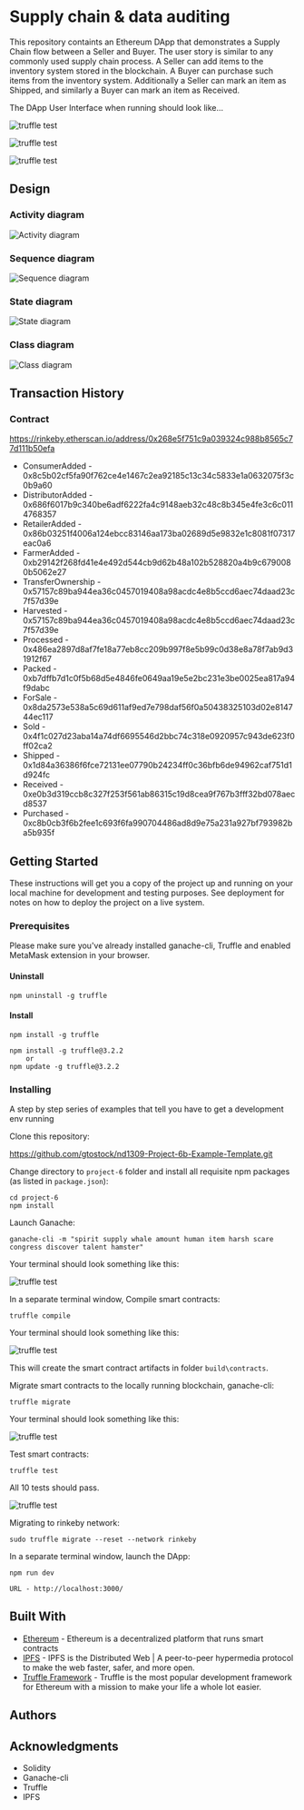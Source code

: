 # Supply chain & data auditing

This repository containts an Ethereum DApp that demonstrates a Supply Chain flow between a Seller and Buyer. The user story is similar to any commonly used supply chain process. A Seller can add items to the inventory system stored in the blockchain. A Buyer can purchase such items from the inventory system. Additionally a Seller can mark an item as Shipped, and similarly a Buyer can mark an item as Received.

The DApp User Interface when running should look like...

![truffle test](images/ftc_product_overview.png)

![truffle test](images/ftc_farm_details.png)

![truffle test](images/ftc_product_details.png)

## Design
### Activity diagram
![Activity diagram](images/Activity_Diagram.png?raw=true)

### Sequence diagram
![Sequence diagram](images/Sequence_Diagram.png?raw=true)

### State diagram
![State diagram](images/State_Diagram.png?raw=true)

### Class diagram
![Class diagram](images/Class_diagram.png?raw=true)

## Transaction History

### Contract
  https://rinkeby.etherscan.io/address/0x268e5f751c9a039324c988b8565c77d111b50efa

- ConsumerAdded - 0x8c5b02cf5fa90f762ce4e1467c2ea92185c13c34c5833e1a0632075f3c0b9a60
- DistributorAdded - 0x686f6017b9c340be6adf6222fa4c9148aeb32c48c8b345e4fe3c6c0114768357
- RetailerAdded - 0x86b03251f4006a124ebcc83146aa173ba02689d5e9832e1c8081f07317eac0a6
- FarmerAdded - 0xb29142f268fd41e4e492d544cb9d62b48a102b528820a4b9c6790080b5062e27
- TransferOwnership - 0x57157c89ba944ea36c0457019408a98acdc4e8b5ccd6aec74daad23c7f57d39e
- Harvested - 0x57157c89ba944ea36c0457019408a98acdc4e8b5ccd6aec74daad23c7f57d39e
- Processed - 0x486ea2897d8af7fe18a77eb8cc209b997f8e5b99c0d38e8a78f7ab9d31912f67
- Packed - 0xb7dffb7d1c0f5b68d5e4846fe0649aa19e5e2bc231e3be0025ea817a94f9dabc
- ForSale - 0x8da2573e538a5c69d611af9ed7e798daf56f0a50438325103d02e814744ec117
- Sold - 0x4f1c027d23aba14a74df6695546d2bbc74c318e0920957c943de623f0ff02ca2
- Shipped - 0x1d84a36386f6fce72131ee07790b24234ff0c36bfb6de94962caf751d1d924fc
- Received - 0xe0b3d319ccb8c327f253f561ab86315c19d8cea9f767b3fff32bd078aecd8537
- Purchased - 0xc8b0cb3f6b2fee1c693f6fa990704486ad8d9e75a231a927bf793982ba5b935f


## Getting Started

These instructions will get you a copy of the project up and running on your local machine for development and testing purposes. See deployment for notes on how to deploy the project on a live system.

### Prerequisites

Please make sure you've already installed ganache-cli, Truffle and enabled MetaMask extension in your browser.

#### Uninstall

	npm uninstall -g truffle


#### Install

	npm install -g truffle

	npm install -g truffle@3.2.2
		or
	npm update -g truffle@3.2.2

### Installing

A step by step series of examples that tell you have to get a development env running

Clone this repository:

https://github.com/gtostock/nd1309-Project-6b-Example-Template.git

Change directory to ```project-6``` folder and install all requisite npm packages (as listed in ```package.json```):

```
cd project-6
npm install
```

Launch Ganache:

```
ganache-cli -m "spirit supply whale amount human item harsh scare congress discover talent hamster"
```

Your terminal should look something like this:

![truffle test](images/ganache-cli.png)

In a separate terminal window, Compile smart contracts:

```
truffle compile
```

Your terminal should look something like this:

![truffle test](images/truffle_compile.png)

This will create the smart contract artifacts in folder ```build\contracts```.

Migrate smart contracts to the locally running blockchain, ganache-cli:

```
truffle migrate
```

Your terminal should look something like this:

![truffle test](images/truffle_migrate.png)

Test smart contracts:

```
truffle test
```

All 10 tests should pass.

![truffle test](images/truffle_test.png)

Migrating to rinkeby network:

```
sudo truffle migrate --reset --network rinkeby
```

In a separate terminal window, launch the DApp:

```
npm run dev

URL - http://localhost:3000/

```

## Built With

* [Ethereum](https://www.ethereum.org/) - Ethereum is a decentralized platform that runs smart contracts
* [IPFS](https://ipfs.io/) - IPFS is the Distributed Web | A peer-to-peer hypermedia protocol
to make the web faster, safer, and more open.
* [Truffle Framework](http://truffleframework.com/) - Truffle is the most popular development framework for Ethereum with a mission to make your life a whole lot easier.


## Authors


## Acknowledgments

* Solidity
* Ganache-cli
* Truffle
* IPFS
